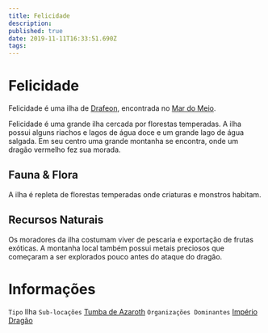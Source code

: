 ```yaml
---
title: Felicidade
description: 
published: true
date: 2019-11-11T16:33:51.690Z
tags: 
---
```


<!-- SUBTITLE: Visão geral sobre Felicidade -->

# Felicidade
Felicidade é uma ilha de [Drafeon](/lugares/plano-material/drafeon#drafeon), encontrada no [Mar do Meio](/lugares/plano-material/drafeon/mar-do-meio#mar-do-meio).

Felicidade é uma grande ilha cercada por florestas temperadas. A ilha possui alguns riachos e lagos de água doce e um grande lago de água salgada. Em seu centro uma grande montanha se encontra, onde um dragão vermelho fez sua morada.

## Fauna & Flora
A ilha é repleta de florestas temperadas onde criaturas e monstros habitam.

## Recursos Naturais
Os moradores da ilha costumam viver de pescaria e exportação de frutas exóticas. A montanha local também possui metais preciosos que começaram a ser explorados pouco antes do ataque do dragão.

# Informações
`Tipo` Ilha
`Sub-locações` [Tumba de Azaroth](/lugares/plano-material/drafeon/sudeste-de-drafeon/felicidade/tumba-de-azaroth#tumba-de-azaroth)
`Organizações Dominantes` [Império Dragão](/faccoes/nacoes/imperio-dragao#imperio-dragao) 

